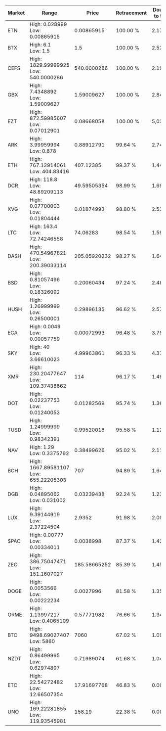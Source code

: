 | Market | Range | Price| Retracement | Doubles to 50% |
| --- | --- | --- | --- | --- |
| ETN | High: 0.028999<br />Low: 0.00865915 | 0.00865915 | 100.00 % | 2.17 |
| BTX | High: 6.1<br />Low: 1.5 | 1.5 | 100.00 % | 2.53 |
| CEFS | High: 1829.99999925<br />Low: 540.0000286 | 540.0000286 | 100.00 % | 2.19 |
| GBX | High: 7.4348892<br />Low: 1.59009627 | 1.59009627 | 100.00 % | 2.84 |
| EZT | High: 872.59985607<br />Low: 0.07012901 | 0.08668058 | 100.00 % | 5,033.83 |
| ARK | High: 3.99959994<br />Low: 0.878 | 0.88912791 | 99.64 % | 2.74 |
| ETH | High: 767.12914061<br />Low: 404.83416 | 407.12385 | 99.37 % | 1.44 |
| DCR | High: 118.8<br />Low: 48.89209113 | 49.59505354 | 98.99 % | 1.69 |
| XVG | High: 0.07700003<br />Low: 0.01804444 | 0.01874993 | 98.80 % | 2.53 |
| LTC | High: 163.4<br />Low: 72.74246558 | 74.06283 | 98.54 % | 1.59 |
| DASH | High: 470.54967821<br />Low: 200.39033114 | 205.05920232 | 98.27 % | 1.64 |
| BSD | High: 0.81057496<br />Low: 0.18326092 | 0.20060434 | 97.24 % | 2.48 |
| HUSH | High: 1.26999999<br />Low: 0.26500001 | 0.29896135 | 96.62 % | 2.57 |
| ECA | High: 0.0049<br />Low: 0.00057759 | 0.00072993 | 96.48 % | 3.75 |
| SKY | High: 40<br />Low: 3.66610023 | 4.99963861 | 96.33 % | 4.37 |
| XMR | High: 230.20477647<br />Low: 109.37438662 | 114 | 96.17 % | 1.49 |
| DOT | High: 0.02237753<br />Low: 0.01240053 | 0.01282569 | 95.74 % | 1.36 |
| TUSD | High: 1.24999999<br />Low: 0.98342391 | 0.99520018 | 95.58 % | 1.12 |
| NAV | High: 1.29<br />Low: 0.3375792 | 0.38499626 | 95.02 % | 2.11 |
| BCH | High: 1667.89581107<br />Low: 655.22205303 | 707 | 94.89 % | 1.64 |
| DGB | High: 0.04895062<br />Low: 0.031002 | 0.03239438 | 92.24 % | 1.23 |
| LUX | High: 9.39144919<br />Low: 2.37224504 | 2.9352 | 91.98 % | 2.00 |
| $PAC | High: 0.00777<br />Low: 0.00334011 | 0.0038998 | 87.37 % | 1.42 |
| ZEC | High: 386.75047471<br />Low: 151.1607027 | 185.58665252 | 85.39 % | 1.45 |
| DOGE | High: 0.0053566<br />Low: 0.00222234 | 0.0027996 | 81.58 % | 1.35 |
| ORME | High: 1.13997217<br />Low: 0.4065109 | 0.57771982 | 76.66 % | 1.34 |
| BTC | High: 9498.69027407<br />Low: 5860 | 7060 | 67.02 % | 1.09 |
| NZDT | High: 0.86499995<br />Low: 0.62974897 | 0.71989074 | 61.68 % | 1.04 |
| ETC | High: 22.54272482<br />Low: 12.66507354 | 17.91697768 | 46.83 % | 0.00 |
| UNO | High: 169.22281855<br />Low: 119.93545981 | 158.19 | 22.38 % | 0.00 |
